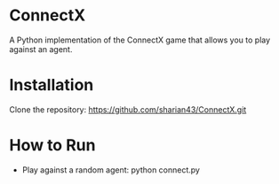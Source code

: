 # ConnectX
A Python implementation of the ConnectX game that allows you to play against an agent.

# Installation
Clone the repository: https://github.com/sharian43/ConnectX.git

# How to Run
- Play against a random agent: python connect.py
